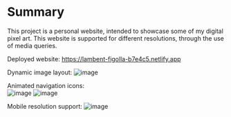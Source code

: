 # Summary
This project is a personal website, intended to showcase some of my digital pixel art. This website is supported for different resolutions, through the use of media queries.

Deployed website:
https://lambent-figolla-b7e4c5.netlify.app

Dynamic image layout:
![image](https://user-images.githubusercontent.com/98918017/179618020-13b79411-ac8b-459e-aef6-22facb8e4f98.png)

Animated navigation icons:<br/>
![image](https://user-images.githubusercontent.com/98918017/179618147-ea4388c4-dabe-4421-ac67-61eabb028e0d.png)
![image](https://user-images.githubusercontent.com/98918017/179618083-a37c290f-4c57-4364-8656-ac66074d2e54.png)

Mobile resolution support:
![image](https://user-images.githubusercontent.com/98918017/179618213-f531b2de-b2fb-4bc1-b235-e0dd76e3d2b1.png)
